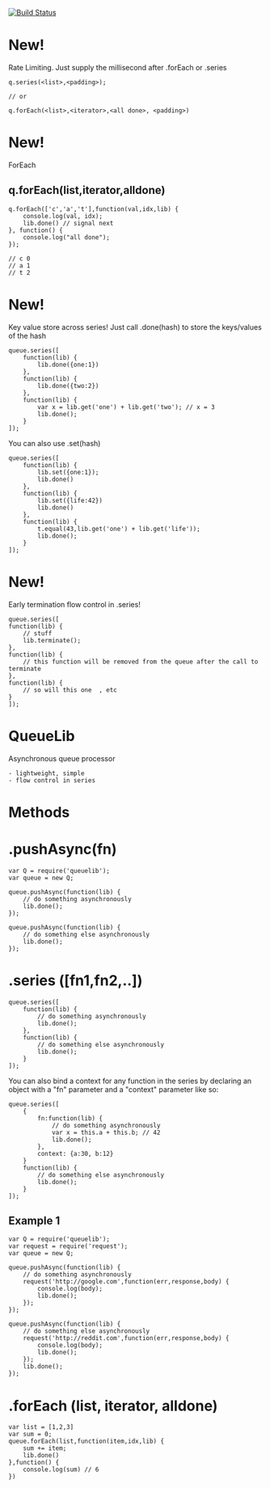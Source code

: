 [![Build Status](https://travis-ci.org/rook2pawn/node-queuelib.svg?branch=master)](https://travis-ci.org/rook2pawn/node-queuelib)

New!
===
Rate Limiting. Just supply the millisecond after .forEach or .series

    q.series(<list>,<padding>);

    // or

    q.forEach(<list>,<iterator>,<all done>, <padding>)


New!
==== 
ForEach

q.forEach(list,iterator,alldone)
--------------------------------------------------

    q.forEach(['c','a','t'],function(val,idx,lib) {
        console.log(val, idx);
        lib.done() // signal next
    }, function() {
        console.log("all done");
    });

    // c 0
    // a 1 
    // t 2


New!
====
Key value store across series! Just call .done(hash) to store the keys/values of the hash

    queue.series([
        function(lib) {
            lib.done({one:1})
        },
        function(lib) {
            lib.done({two:2})
        },
        function(lib) {
            var x = lib.get('one') + lib.get('two'); // x = 3
            lib.done();
        }
    ]);


You can also use .set(hash)

    queue.series([
        function(lib) {
            lib.set({one:1});
            lib.done()
        },
        function(lib) {
            lib.set({life:42})
            lib.done()
        },
        function(lib) {
            t.equal(43,lib.get('one') + lib.get('life'));
            lib.done();
        }
    ]);


New!
====
Early termination flow control in .series! 
        
    queue.series([
    function(lib) {
        // stuff
        lib.terminate();
    },
    function(lib) {
        // this function will be removed from the queue after the call to terminate
    },
    function(lib) {
        // so will this one  , etc
    }
    ]);


QueueLib
========

Asynchronous queue processor

    - lightweight, simple
    - flow control in series


Methods
=======

.pushAsync(fn)
==============

    var Q = require('queuelib');
    var queue = new Q;
    
    queue.pushAsync(function(lib) {
        // do something asynchronously
        lib.done();
    });
    
    queue.pushAsync(function(lib) {
        // do something else asynchronously
        lib.done();
    });

.series ([fn1,fn2,..])
======================

    queue.series([
        function(lib) {
            // do something asynchronously
            lib.done();
        },
        function(lib) {
            // do something else asynchronously
            lib.done();
        }
    ]);

You can also bind a context for any function in the series by declaring an object with a "fn" parameter and a "context" parameter like so: 


    queue.series([
        {
            fn:function(lib) {
                // do something asynchronously
                var x = this.a + this.b; // 42
                lib.done();
            },
            context: {a:30, b:12}
        }
        function(lib) {
            // do something else asynchronously
            lib.done();
        }
    ]);


Example 1
---------


    var Q = require('queuelib');
    var request = require('request');
    var queue = new Q;
    
    queue.pushAsync(function(lib) {
        // do something asynchronously
        request('http://google.com',function(err,response,body) {
            console.log(body);
            lib.done();
        });
    });
    
    queue.pushAsync(function(lib) {
        // do something else asynchronously
        request('http://reddit.com',function(err,response,body) {
            console.log(body);
            lib.done();
        });
        lib.done();
    });


.forEach (list, iterator, alldone) 
==================================

    var list = [1,2,3]
    var sum = 0;
    queue.forEach(list,function(item,idx,lib) {
        sum += item;
        lib.done()
    },function() {
        console.log(sum) // 6
    })
